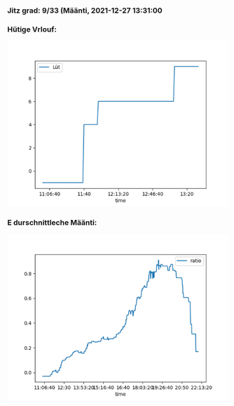### Jitz grad: 9/33 (Määnti, 2021-12-27 13:31:00

### Hütige Vrlouf:
![Graph](Today.png)

### E durschnittleche Määnti:
![Graph](Määnti.png)